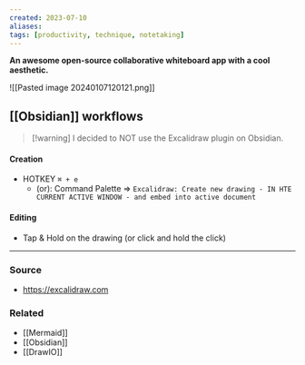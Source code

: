 ```yaml
---
created: 2023-07-10
aliases: 
tags: [productivity, technique, notetaking]
---
```

**An awesome open-source collaborative whiteboard app with a cool aesthetic.**

![[Pasted image 20240107120121.png]]

## [[Obsidian]] workflows

> [!warning] I decided to NOT use the Excalidraw plugin on Obsidian.
#### Creation
- HOTKEY `⌘ + e`
	- (or): Command Palette => `Excalidraw: Create new drawing - IN HTE CURRENT ACTIVE WINDOW - and embed into active document`
#### Editing
- Tap & Hold on the drawing (or click and hold the click)

---
### Source
- https://excalidraw.com

### Related
- [[Mermaid]]
- [[Obsidian]]
- [[DrawIO]]
  